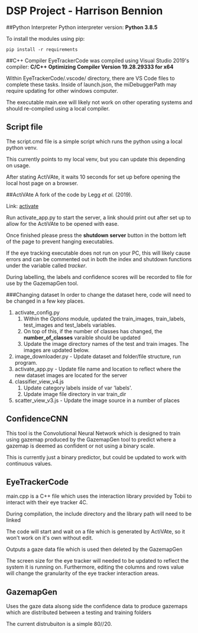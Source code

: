  # DSP Project - Harrison Bennion
 ##Python Interpreter
Python interpreter version: **Python 3.8.5**

To install the modules using pip:

`pip install -r requirements`

##C++ Compiler
EyeTrackerCode was compiled using Visual Studio 2019's compiler: **C/C++ Optimizing Compiler Version 19.28.29333 for x64**

Within EyeTrackerCode/.vscode/ directory, there are VS Code files to complete these tasks.
Inside of launch.json, the miDebuggerPath may require updating for other windows computer.

The executable main.exe will likely not work on other operating systems and should re-compiled using a local compiler.

## Script file
The script.cmd file is a simple script which runs the python using a local python venv. 

This currently points to my local venv, but you can update this depending on usage.

After stating ActiVAte, it waits 10 seconds for set up before opening the local host page on a browser.

##ActiVAte
A fork of the code by Legg *et al.* (2019).

Link: [activate](https://gitlab.uwe.ac.uk/pa-legg/activate)

Run activate_app.py to start the server, a link should print out after set up to allow for the ActiVAte to be opened with ease.

Once finished please press the **shutdown server** button in the bottom left of the page to prevent hanging executables.

If the eye tracking executable does not run on your PC, this will likely cause errors and can be commented out in both the index and shutdown functions under the variable called *tracker*.

During labelling, the labels and confidence scores will be recorded to file for use by the GazemapGen tool.

###Changing dataset
In order to change the dataset here, code will need to be changed in a few key places.
1. activate_config.py
    1. Within the *Options* module, updated the train_images, train_labels, test_images and test_labels variables.
    2. On top of this, if the number of classes has changed, the **number_of_classes** varaible should be updated
    3. Update the image directory names of the test and train images. The images are updated below.
2. image_downloader.py - Update dataset and folder/file structure, run program.
3. activate_app.py - Update file name and location to reflect where the new dataset images are located for the server
4. classifier_view_v4.js
    1. Update category labels inside of var 'labels'.
    2. Update image file directory in var train_dir
5. scatter_view_v3.js - Update the image source in a number of places

## ConfidenceCNN
This tool is the Convolutional Neural Network which is designed to train using gazemap produced by the 
GazemapGen tool to predict where a gazemap is deemed as confident or not using a binary scale.

This is currently just a binary predictor, but could be updated to work with continuous values.

## EyeTrackerCode
main.cpp is a C++ file which uses the interaction library provided by Tobii to interact with their eye tracker 4C.

During compilation, the include directory and the library path will need to be linked

The code will start and wait on a file which is generated by ActiVAte, so it won't work on it's own without edit.

Outputs a gaze data file which is used then deleted by the GazemapGen

The screen size for the eye tracker will needed to be updated to reflect the system it is running on.
Furthermore, editing the columns and rows value will change the granularity of the eye tracker interaction areas.

## GazemapGen
Uses the gaze data alsong side the confidence data to produce gazemaps which are distributed between a testing and training folders

The current distrubuiton is a simple 80//20.

